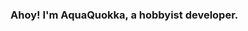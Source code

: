 ### Ahoy! I'm AquaQuokka, a hobbyist developer.
<br>
<br>
<!--
**AquaQuokka/AquaQuokka** is a ✨ _special_ ✨ repository because its `README.md` (this file) appears on your GitHub profile.

Here are some ideas to get you started:

- 🔭 I’m currently working on ...
- 🌱 I’m currently learning ...
- 👯 I’m looking to collaborate on ...
- 🤔 I’m looking for help with ...
- 💬 Ask me about ...
- 📫 How to reach me: ...
- 😄 Pronouns: ...
- ⚡ Fun fact: ...
-->

⌨️ I'm currently working on a Pycord bot called [Azumi](https://github.com/AquaQuokka/Azumi) <br/>
🐍 I'm currently learning Python. <br/>
🎮 I'm looking to collaborate on Discord development. <br/>
❓ Ask me about anything! <br/>
🙌 They/Them, He/Him <br/>

<br>
### Languages
#### Human
<br>
<br>
English (Native)<br>
Danish (Beginner)
<br>
#### Programming
<br>
<br>
Python (Beginner)<br>
HTML (Beginner)<br>
CSS (Beginner)<br>
<br>
#### Fun Fact!
<br>
🌡️ Hot water freezes faster than cold water! 🧊

<br>
<br>
<br>

# Statistics!
<br>
<br>
[![GitHub stats](https://github-readme-stats.vercel.app/api?username=AquaQuokka)](https://github.com/anuraghazra/github-readme-stats)

